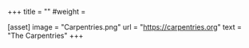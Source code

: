+++
title = ""
#weight = 

[asset]
  image = "Carpentries.png"
  url = "https://carpentries.org"
  text = "The Carpentries"
+++

